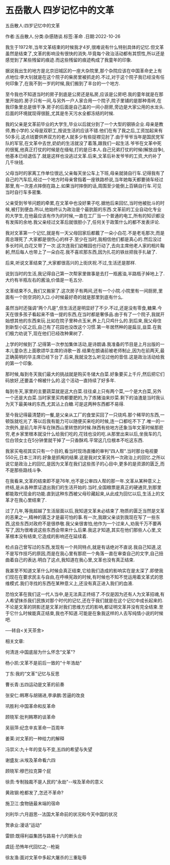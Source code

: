# 五岳散人  四岁记忆中的文革

五岳散人:四岁记忆中的文革

作者:五岳散人.分类:杂感随谈.标签:革命 .日期:2022-10-26

我生于1972年,当年文革结束的时候我才4岁,很难说有什么特别具体的记忆.但文革虽然是结束了,文革的影响没有很快的消失.毕竟每个政治活动都有其惯性,所以还是感觉到了某些残留的痕迹.而这些残留的痕迹构成了我童年的印象.

据说我出生的地方是北京旧城区的一座大杂院里,那个杂院应该在中国革命史上有点地位:李大钊就是在这个院子的柴房里被抓走的.不过,对于这个院子我已经没有任何印象了,在我不到一岁的时候,我们搬到了丰台的一个地方.

至今我也不知道当时的房子到底是公房还是私房,应该是公房吧.我的童年就是在那里开始的.房子只有一间,与另外一户人家合用一个院子,院子里铺的是那种青砖,在我印象里总是很干净.房子的后面是自己盖的一间小厨房,旁边是大家公用的水龙头.后面的环境就现得很脏,尤其是冬天污水全都冻结的时候.

我的父亲是文革前毕业的大学生,毕业以后就分到了一个大型的钢铁企业.母亲是教师,教小学的.父母是双职工,按说生活的应该不错.他们在有了我之后,工资加起来有50多元.这点钱要供养双方的老人就多少有些捉襟见肘了.由于爷爷当年是国民党军队的军官,在文革中去世,奶奶的生活就没了着落,跟我们一起生活.爷爷在文革中死的很冤,他真正打仗的时候是在缅甸,打的是日本人.自己兄弟打仗的时候(解放战争),他基本已经退伍了.就是这样也没逃过文革.后来,文革后补发爷爷的工资,大约补了几千块钱.

父母当时的家离工作单位很远,父亲每天坐公车上下班,母亲就骑自行车.记得我有了自己的汽车后,经过一个地方时母亲曾指着一座铁路桥说,当年她每天都要骑车经过那里,有一次差点摔倒在路上.如果当时摔倒的话,周围至少能倒上百辆自行车.可见当时自行车多密集.

父亲受到爷爷问题的牵累,在文革中也没好果子吃.据他后来回忆,当时他被批斗的时候,被打到便血.所以,他始终认为政治是个最肮脏的东西.文革前的工业自动化专业的大学生,在他最应该有作为的时候,一直在工厂当一个普通的电工,所有的知识都没有发挥的余地.我父亲经过文革后就很胆小了,任何关于政策什么的都不发表评论.

我对文革第一个记忆,就是有一天父母回家后都戴了一朵小白花.不是老毛那次,而是周总理死了.大家都是很伤心的样子.至少在当时,我相信他们都是真心的.然后没过多长时间,白花又带了一次.这次连我们幼稚园也行动了,去向主席他老人家的相片鞠躬,然后每人也带上了一朵白花.我不喜欢那东西,因为扎花的铁丝把我手扎破了.

后来,听说文革结束了,大家都很高兴的上街庆祝.不过,生活还是那样.

说到当时的生活,我记得自己第一次帮家里做事是去打一瓶酱油,半路瓶子掉地上了.大约有半瓶左右的酱油,价值是一毛五分.

文革结束不久,我们又搬家了.这次房子有两间,还有一个小院.小院里有一间厨房,里面有一个防空洞的入口.小时候最好奇的就是那里到底有什么.

虽然当时还强调“两个凡是",但生活还是明显好了不少.不过,还是没有零食,糖果.今天在很多孩子看起来不值一提的东西,在当时都是奢侈品.由于有了一个院子,我就开始想其他的东西来玩.比如在院子里种点玉米,养上几只鸡什么的.到后来,我父母住到新型小区之后,自己有了花园也没改这个习惯.第一年居然种的是扁豆,韭菜.在我们极力劝说下,现在他们已经改种果树了.

上学的时候到了.记得第一次参加集体活动,是诗朗诵.我准备的节目是上月出版的一本儿童杂志上面歌颂华主席的诗歌一首.结果在朗诵前被老师制止,因为在前两天,最正确英明的华主席已经下台了.后来,我就没怎么听见过他的音信.这是政治活动给我的第一个印象.

那时候,每到冬天我们最大的挑战就是购买冬储大白菜.好象要买上千斤,然后把它们码放好,还要盖个棉被什么的.这个活动一直持续了好多年.

每到冬天,家里的主要蔬菜就是这大白菜.往往桌上只有两个菜,一个是大白菜,另外一个还是大白菜.当时家里买肉都要肥的,为了炼猪油来炒菜.剩下的油渣是当时我认为天下最美味的东西,尤其沾上白糖.可是这两种东西都不易得.

至今我记得最清楚的一餐,是父亲从工厂的食堂买回了一只烧鸡.那个稀罕的东西,一顿饭就吃光了.等以后我有能力可以随便买来吃的时候,连一口都吃不下了.唯一的一次例外,是前几年开车在陕西山里转悠的时候.陕西有些地方还象当年文革时候那麽穷,老乡家里根本就没什么给我们吃的,花钱也没的吃.从那里出来以后,坐我车的几位白领女士在5分钟里就干掉了一只香酥鸡.平常这几位根本不吃这东西.

我家买电视其实只有一个目的,看当时现场直播的审判“四人帮".当时那台电视要550元,日本三洋的.好象是抓阄的结果.这是我对文革另外一次政治上的回忆.之所以说它是政治上的回忆,是因为文革在我们这些孩子的心目中,更多的是资源的匮乏,而不是那些路线斗争.

在我看来,文革的结束即不是76年,也不是公审四人帮的那一年.文革从某种意义上终结,是从各种票证退出我们的生活开始的.当时,全国粮票是真正的硬通货,到那里都能取代现金的功能.直到这种东西被父母珍藏起来,从此成为回忆以后,生活上的文革才在我心里结束了.

过了几年,等我超越了生活层面以后,我知道文革未必结束了.物质的匮乏当然是文革的恶果之一,精神的匮乏才是最可怕的事.有一次,我跟父亲谈到我现在写了一些东西,这些东西对政府不是很恭敬.我父亲很害怕,他作为一个过来人,劝我千万不要再写了,因为很难说这些东西会带来什么后果.我这才知道,其实在他们那些人心里,文革根本没有结束,它造成的影响还在延续着.

检点自己曾写过的东西,发现有一个共同特点,就是有话绝对不直说.我自己知道,这不是写作技巧的原因,而是在我心里有那麽一个角落一直在审查自己的文字,自己扭曲着自己的表达.明白了这点,我知道在我心里,文革也没有真正结束.

我甚至不知道文革什么时候会真正结束,它给我们造成的影响实在是太深了.即使我们现在在要求民主与自由,在呼唤宪政的时候,有时候也不知不觉运用着文革式的思维模式.我们寻找的东西在某种意义上,还没有真正进入我们的血液.

恐怕文革在我们这一代人当中,是无法真正终结了.不仅是因为还有人为文革招魂,有人希望抹杀我们民族对那个时代的记忆,还在于我们就是在这个记忆中成长起来的.不论是文革的阴影还是文革对我们思维方式的影响,都证明文革并没有完全结束.至于它什么时候能真正结束,我也不知道.可能是在象我这样的人去写纯情小说的时候吧.

──转自<关天茶舍>



相关文章:

何清涟:中国底层为什么怀念“文革"?

杨小凯:文革不是前后一致的“十年浩劫"

丁东:我的“文革"记忆与反思

曹长青:五四运动是文革的前奏

张安仁:韩寒与胡锡进,李承鹏:苦逼的改良

巩胜利:中国革命和反革命

顾晓军:批判韩寒的谈革命

吴丽萍:纪念辛亥革命一百周年

姜莱:对文革的一种给力的解释

冯崇义:九十年的变与不变,五四的希望与失望

谢盛友:从埃及革命看六四

顾晓军:穆巴拉克算个屁

徐贲:专制独裁不是人民的“永劫"--埃及革命的意义

黄政钢:枪都发了,怎还不革命?

施卫江:食物链最末端的宿命

刘利华:六月遐思--法国大革命前的状况和今天中国的状况

贺承业:漫话“运动"

雷颐:既得利益集团与路易十六的断头台

虞廷:恐怖年代回忆之--枪毙

徐友渔:面对文革中多起大屠杀的三重耻辱